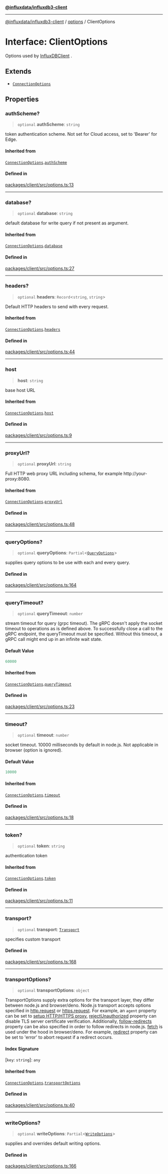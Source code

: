 [**@influxdata/influxdb3-client**](../../index.md)

***

[@influxdata/influxdb3-client](../../modules.md) / [options](../index.md) / ClientOptions

# Interface: ClientOptions

Options used by [InfluxDBClient](../../InfluxDBClient/index.md) .

## Extends

- [`ConnectionOptions`](ConnectionOptions.md)

## Properties

### authScheme?

> `optional` **authScheme**: `string`

token authentication scheme. Not set for Cloud access, set to 'Bearer' for Edge.

#### Inherited from

[`ConnectionOptions`](ConnectionOptions.md).[`authScheme`](ConnectionOptions.md#authscheme)

#### Defined in

[packages/client/src/options.ts:13](https://github.com/InfluxCommunity/influxdb3-js/blob/6328be2232de5032f7226e569b6b0154d8900f73/packages/client/src/options.ts#L13)

***

### database?

> `optional` **database**: `string`

default database for write query if not present as argument.

#### Inherited from

[`ConnectionOptions`](ConnectionOptions.md).[`database`](ConnectionOptions.md#database)

#### Defined in

[packages/client/src/options.ts:27](https://github.com/InfluxCommunity/influxdb3-js/blob/6328be2232de5032f7226e569b6b0154d8900f73/packages/client/src/options.ts#L27)

***

### headers?

> `optional` **headers**: `Record`\<`string`, `string`\>

Default HTTP headers to send with every request.

#### Inherited from

[`ConnectionOptions`](ConnectionOptions.md).[`headers`](ConnectionOptions.md#headers)

#### Defined in

[packages/client/src/options.ts:44](https://github.com/InfluxCommunity/influxdb3-js/blob/6328be2232de5032f7226e569b6b0154d8900f73/packages/client/src/options.ts#L44)

***

### host

> **host**: `string`

base host URL

#### Inherited from

[`ConnectionOptions`](ConnectionOptions.md).[`host`](ConnectionOptions.md#host)

#### Defined in

[packages/client/src/options.ts:9](https://github.com/InfluxCommunity/influxdb3-js/blob/6328be2232de5032f7226e569b6b0154d8900f73/packages/client/src/options.ts#L9)

***

### proxyUrl?

> `optional` **proxyUrl**: `string`

Full HTTP web proxy URL including schema, for example http://your-proxy:8080.

#### Inherited from

[`ConnectionOptions`](ConnectionOptions.md).[`proxyUrl`](ConnectionOptions.md#proxyurl)

#### Defined in

[packages/client/src/options.ts:48](https://github.com/InfluxCommunity/influxdb3-js/blob/6328be2232de5032f7226e569b6b0154d8900f73/packages/client/src/options.ts#L48)

***

### queryOptions?

> `optional` **queryOptions**: `Partial`\<[`QueryOptions`](QueryOptions.md)\>

supplies query options to be use with each and every query.

#### Defined in

[packages/client/src/options.ts:164](https://github.com/InfluxCommunity/influxdb3-js/blob/6328be2232de5032f7226e569b6b0154d8900f73/packages/client/src/options.ts#L164)

***

### queryTimeout?

> `optional` **queryTimeout**: `number`

stream timeout for query (grpc timeout). The gRPC doesn't apply the socket timeout to operations as is defined above. To successfully close a call to the gRPC endpoint, the queryTimeout must be specified. Without this timeout, a gRPC call might end up in an infinite wait state.

#### Default Value

```ts
60000
```

#### Inherited from

[`ConnectionOptions`](ConnectionOptions.md).[`queryTimeout`](ConnectionOptions.md#querytimeout)

#### Defined in

[packages/client/src/options.ts:23](https://github.com/InfluxCommunity/influxdb3-js/blob/6328be2232de5032f7226e569b6b0154d8900f73/packages/client/src/options.ts#L23)

***

### timeout?

> `optional` **timeout**: `number`

socket timeout. 10000 milliseconds by default in node.js. Not applicable in browser (option is ignored).

#### Default Value

```ts
10000
```

#### Inherited from

[`ConnectionOptions`](ConnectionOptions.md).[`timeout`](ConnectionOptions.md#timeout)

#### Defined in

[packages/client/src/options.ts:18](https://github.com/InfluxCommunity/influxdb3-js/blob/6328be2232de5032f7226e569b6b0154d8900f73/packages/client/src/options.ts#L18)

***

### token?

> `optional` **token**: `string`

authentication token

#### Inherited from

[`ConnectionOptions`](ConnectionOptions.md).[`token`](ConnectionOptions.md#token)

#### Defined in

[packages/client/src/options.ts:11](https://github.com/InfluxCommunity/influxdb3-js/blob/6328be2232de5032f7226e569b6b0154d8900f73/packages/client/src/options.ts#L11)

***

### transport?

> `optional` **transport**: [`Transport`](../../transport/interfaces/Transport.md)

specifies custom transport

#### Defined in

[packages/client/src/options.ts:168](https://github.com/InfluxCommunity/influxdb3-js/blob/6328be2232de5032f7226e569b6b0154d8900f73/packages/client/src/options.ts#L168)

***

### transportOptions?

> `optional` **transportOptions**: `object`

TransportOptions supply extra options for the transport layer, they differ between node.js and browser/deno.
Node.js transport accepts options specified in [http.request](https://nodejs.org/api/http.html#http_http_request_options_callback) or
[https.request](https://nodejs.org/api/https.html#https_https_request_options_callback). For example, an `agent` property can be set to
[setup HTTP/HTTPS proxy](https://www.npmjs.com/package/proxy-http-agent), [rejectUnauthorized](https://nodejs.org/api/tls.html#tls_tls_connect_options_callback)
property can disable TLS server certificate verification. Additionally,
[follow-redirects](https://github.com/follow-redirects/follow-redirects) property can be also specified
in order to follow redirects in node.js.
[fetch](https://developer.mozilla.org/en-US/docs/Web/API/fetch) is used under the hood in browser/deno.
For example,
[redirect](https://developer.mozilla.org/en-US/docs/Web/API/fetch) property can be set to 'error' to abort request if a redirect occurs.

#### Index Signature

 \[`key`: `string`\]: `any`

#### Inherited from

[`ConnectionOptions`](ConnectionOptions.md).[`transportOptions`](ConnectionOptions.md#transportoptions)

#### Defined in

[packages/client/src/options.ts:40](https://github.com/InfluxCommunity/influxdb3-js/blob/6328be2232de5032f7226e569b6b0154d8900f73/packages/client/src/options.ts#L40)

***

### writeOptions?

> `optional` **writeOptions**: `Partial`\<[`WriteOptions`](WriteOptions.md)\>

supplies and overrides default writing options.

#### Defined in

[packages/client/src/options.ts:166](https://github.com/InfluxCommunity/influxdb3-js/blob/6328be2232de5032f7226e569b6b0154d8900f73/packages/client/src/options.ts#L166)
